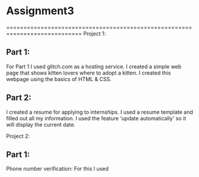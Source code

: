 # Assignment3
============================================================================
Project 1:

Part 1: 
----------------------------------------------------------------------------
For Part 1 I used glitch.com as a hosting service.
I created a simple web page that shows kitten lovers where to adopt a kitten. 
I created this webpage using the basics of HTML & CSS. 

Part 2: 
----------------------------------------------------------------------------
I created a resume for applying to internships. I used a resume template and filled out all my information. 
I used the feature 'update automatically' so it will display the current date. 

Project 2: 

Part 1:
----------------------------------------------------------------------------
Phone number verification: For this I used 
